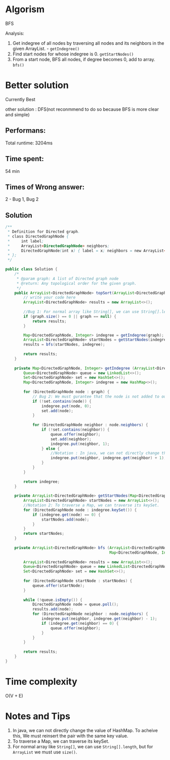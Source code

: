 # Algorism 

BFS

Analysis: 
1. Get indegree of all nodes by traversing all nodes and its neighbors in the given ArrayList. - `getIndegree()`
2. Find start nodes for whose indegree is 0. `getStartNodes()`
3. From a start node, BFS all nodes, if degree becomes 0, add to array. `bfs()` 

# Better solution 

Currently Best
    
other solution : DFS(not reconmmend to do so because BFS is more clear and simple)

## Performans:

Total runtime: 3204ms

## Time spent:

54 min

## Times of Wrong answer:

2 - Bug 1, Bug 2

## Solution
```java
/**
 * Definition for Directed graph.
 * class DirectedGraphNode {
 *     int label;
 *     ArrayList<DirectedGraphNode> neighbors;
 *     DirectedGraphNode(int x) { label = x; neighbors = new ArrayList<DirectedGraphNode>(); }
 * };
 */

public class Solution {
    /*
     * @param graph: A list of Directed graph node
     * @return: Any topological order for the given graph.
     */
    public ArrayList<DirectedGraphNode> topSort(ArrayList<DirectedGraphNode> graph) {
        // write your code here
        ArrayList<DirectedGraphNode> results = new ArrayList<>();
        
        //Bug 1: For normal array like String[], we can use String[].length, but for ArrayList we must use size().
        if (graph.size() == 0 || graph == null) {
            return results;
        }

        Map<DirectedGraphNode, Integer> indegree = getIndegree(graph);
        ArrayList<DirectedGraphNode> startNodes = getStartNodes(indegree);
        results = bfs(startNodes, indegree);
        
        return results;
    }
    
    private Map<DirectedGraphNode, Integer> getIndegree (ArrayList<DirectedGraphNode> graph) {
        Queue<DirectedGraphNode> queue = new LinkedList<>();
        Set<DirectedGraphNode> set = new HashSet<>();
        Map<DirectedGraphNode, Integer> indegree = new HashMap<>();
        
        for (DirectedGraphNode node : graph) {
            // Bug 2: We must gurantee that the node is not added to our set 
            if (!set.contains(node)) {
                indegree.put(node, 0);
                set.add(node);
            }
            
            for (DirectedGraphNode neighbor : node.neighbors) {
                if (!set.contains(neighbor)) {
                    queue.offer(neighbor);
                    set.add(neighbor);
                    indegree.put(neighbor, 1);
                } else {
                    //Notation : In java, we can not directly change the value of HashMap. To acheive this, We must reinsert the pair with the same key value.
                    indegree.put(neighbor, indegree.get(neighbor) + 1);
                }
            }
        }
        
        return indegree;
    }
    
    private ArrayList<DirectedGraphNode> getStartNodes(Map<DirectedGraphNode, Integer> indegree){
        ArrayList<DirectedGraphNode> startNodes = new ArrayList<>();
        //Notation 2: To traverse a Map, we can traverse its keySet. 
        for (DirectedGraphNode node : indegree.keySet()) {
            if (indegree.get(node) == 0) {
                startNodes.add(node);
            }
        }
        return startNodes;
    }
    
    private ArrayList<DirectedGraphNode> bfs (ArrayList<DirectedGraphNode> startNodes,
                                              Map<DirectedGraphNode, Integer> indegree) {
                                                  
        ArrayList<DirectedGraphNode> results = new ArrayList<>();
        Queue<DirectedGraphNode> queue = new LinkedList<DirectedGraphNode>();
        Set<DirectedGraphNode> set = new HashSet<>();
        
        for (DirectedGraphNode startNode : startNodes) {
            queue.offer(startNode);
        }
        
        while (!queue.isEmpty()) {
            DirectedGraphNode node = queue.poll();
            results.add(node);
            for (DirectedGraphNode neighbor : node.neighbors) {
                indegree.put(neighbor, indegree.get(neighbor) - 1);
                if (indegree.get(neighbor) == 0) {
                    queue.offer(neighbor);
                }
            }
        }
        
        return results;
    }
}
```
# Time complexity
O(V + E)

# Notes and Tips
1.  In java, we can not directly change the value of HashMap. To acheive this, We must reinsert the pair with the same key value.
2.  To traverse a Map, we can traverse its keySet. 
3.  For normal array like `String[]`, we can use `String[].length`, but for `ArrayList` we must use `size()`.